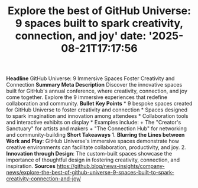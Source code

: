 ﻿---
title: "Explore the best of GitHub Universe: 9 spaces built to spark creativity, connection, and joy'
date: '2025-08-21T17:17:56"
category: "Markets"
summary: ""
slug: "explore the best of github universe 9 spaces built to spark "
source_urls:
  - "https://github.blog/news-insights/company-news/explore-the-best-of-github-universe-9-spaces-built-to-spark-creativity-connection-and-joy/"
seo:
  title: "Explore the best of GitHub Universe: 9 spaces built to spark creativity, connection, and joy | Hash n Hedge'
  description: '"
  keywords: ["news", "markets", "brief"]
---
**Headline** GitHub Universe: 9 Immersive Spaces Foster Creativity and Connection  **Summary Meta Description** Discover the innovative spaces built for GitHub's annual conference, where creativity, connection, and joy come together. Explore the 9 immersive experiences that redefine collaboration and community.  **Bullet Key Points**  * 9 bespoke spaces created for GitHub Universe to foster creativity and connection * Spaces designed to spark imagination and innovation among attendees * Collaboration tools and interactive exhibits on display * Examples include: 	+ The "Creator's Sanctuary" for artists and makers 	+ "The Connection Hub" for networking and community-building  **Short Takeaways**  1. **Blurring the Lines between Work and Play**: GitHub Universe's immersive spaces demonstrate how creative environments can facilitate collaboration, productivity, and joy. 2. **Innovation through Design**: The custom-built spaces showcase the importance of thoughtful design in fostering creativity, connection, and inspiration.  **Sources** https://github.blog/news-insights/company-news/explore-the-best-of-github-universe-9-spaces-built-to-spark-creativity-connection-and-joy/ 
